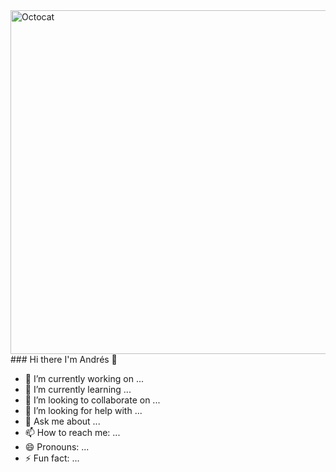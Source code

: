 <img align="right" src="https://raw.githubusercontent.com/bue221/bue221/master/nil_octocat.png" alt="Octocat" height=550px/>
### Hi there I'm Andrés 👋

- 🔭 I’m currently working on ...
- 🌱 I’m currently learning ...
- 👯 I’m looking to collaborate on ...
- 🤔 I’m looking for help with ...
- 💬 Ask me about ...
- 📫 How to reach me: ...
- 😄 Pronouns: ...
- ⚡ Fun fact: ...
